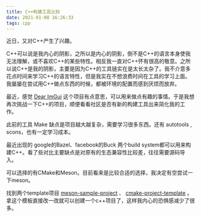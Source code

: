 ```yaml
---
title: C++构建工具比较
date: 2021-01-08 16:26:33
tags: cpp
---
```


近日，又对C++产生了兴趣。

C++可以说是我内心的阴影，之所以是内心的阴影，倒不是C++的语言本身使我无法理解，或不喜欢C++的某些特性。相反我一直对C++怀有很高的敬意。之所以说C++是我的阴影，主要是因为C++的工具链实在是太长太杂了。我不介意多花点时间来学习C++的语言特性，但是我实在不想浪费时间在工具的学习上面。我屡屡在尝试用C++做点东西的时候，都被环境的配置而感到厌烦而放弃。

最近，感觉 [Dear ImGui](https://github.com/ocornut/imgui) 这个项目有点意思，可以用来做点有趣的事情。于是我想再次挑战一下C++的项目，顺便看看社区是否有新的构建工具出来简化我的工作。

此前的工具 Make 缺点是项目越大越复杂，需要学习很多东西。还有 autotools , scons，也有一定学习成本。

最近出现的 google的Bazel、facebook的Buck 两个build system都可以用来构建C++。看了些对比主要缺点是对原有的生态兼容性比较差，往往需要源码导入。

可以选择的有CMake和Meson。目前看来是比较合适的选择，我决定有空尝试一下meson。

找到两个template项目 [meson-sample-project](https://github.com/tiernemi/meson-sample-project)  、 [cmake-project-template](https://github.com/kigster/cmake-project-template) 。拿这个模板直接改一改就可以创建一个c++项目了，这样我内心的恐惧感减少了很多。 

